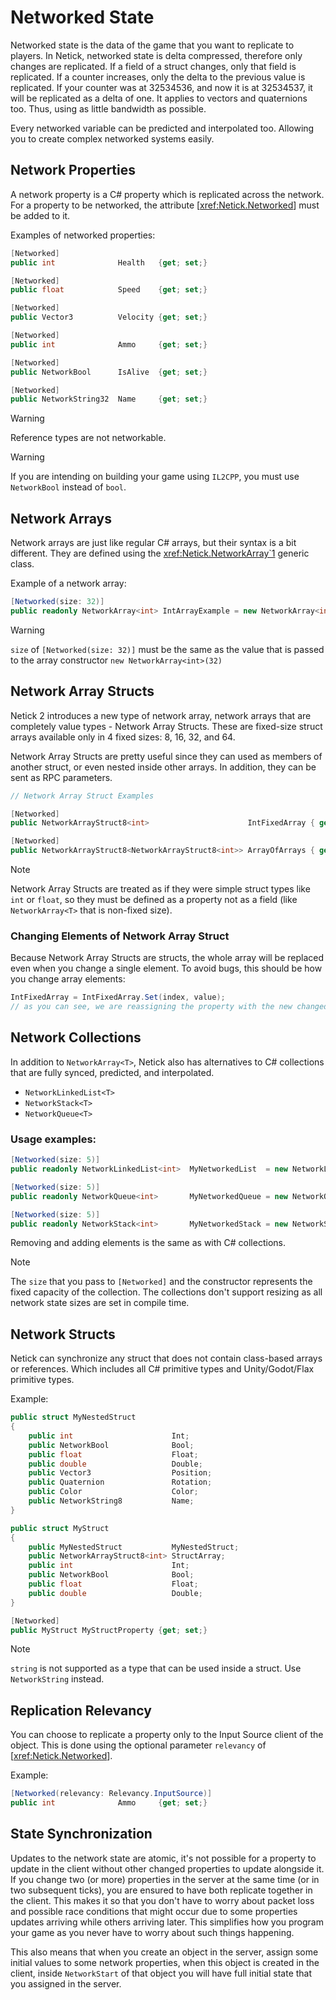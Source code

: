 # Networked State

Networked state is the data of the game that you want to replicate to players. In Netick, networked state is delta compressed, therefore only changes are replicated. If a field of a struct changes, only that field is replicated. If a counter increases, only the delta to the previous value is replicated. If your counter was at 32534536, and now it is at 32534537, it will be replicated as a delta of one. It applies to vectors and quaternions too. Thus, using as little bandwidth as possible.

Every networked variable can be predicted and interpolated too. Allowing you to create complex networked systems easily.

## Network Properties

A network property is a C# property which is replicated across the network. For a property to be networked, the attribute [<xref:Netick.Networked>] must be added to it. 

Examples of networked properties:

```csharp
[Networked]
public int              Health   {get; set;}

[Networked]
public float            Speed    {get; set;}

[Networked]
public Vector3          Velocity {get; set;}

[Networked]
public int              Ammo     {get; set;}

[Networked]
public NetworkBool      IsAlive  {get; set;}

[Networked]
public NetworkString32  Name     {get; set;}
```

> [!WARNING]
> Reference types are not networkable.

> [!WARNING]
> If you are intending on building your game using `IL2CPP`, you must use `NetworkBool` instead of `bool`.

## Network Arrays

Network arrays are just like regular C# arrays, but their syntax is a bit different. They are defined using the <xref:Netick.NetworkArray`1> generic class.

Example of a network array:

```csharp
[Networked(size: 32)]
public readonly NetworkArray<int> IntArrayExample = new NetworkArray<int>(32) { 55, 66, 77 };
```

> [!WARNING]
> `size` of `[Networked(size: 32)]` must be the same as the value that is passed to the array constructor `new NetworkArray<int>(32)`

## Network Array Structs

Netick 2 introduces a new type of network array, network arrays that are completely value types - Network Array Structs. These are fixed-size struct arrays available only in 4 fixed sizes: 8, 16, 32, and 64.

Network Array Structs are pretty useful since they can used as members of another struct, or even nested inside other arrays. In addition, they can be sent as RPC parameters.

```csharp
// Network Array Struct Examples

[Networked]
public NetworkArrayStruct8<int>                      IntFixedArray { get; set; } = new int[] {1 , 4 ,5}.ToNetworkStructArray8();

[Networked]
public NetworkArrayStruct8<NetworkArrayStruct8<int>> ArrayOfArrays { get; set; };
```

> [!Note]
> Network Array Structs are treated as if they were simple struct types like `int` or `float`, so they must be defined as a property not as a field (like `NetworkArray<T>` that is non-fixed size).

### Changing Elements of Network Array Struct

Because Network Array Structs are structs, the whole array will be replaced even when you change a single element. To avoid bugs, this should be how you change array elements:

```csharp
IntFixedArray = IntFixedArray.Set(index, value);
// as you can see, we are reassigning the property with the new changed array which has the change.
```

## Network Collections

In addition to `NetworkArray<T>`, Netick also has alternatives to C# collections that are fully synced, predicted, and interpolated.

- `NetworkLinkedList<T>`
- `NetworkStack<T>`
- `NetworkQueue<T>`

### Usage examples:

```csharp
[Networked(size: 5)]
public readonly NetworkLinkedList<int>  MyNetworkedList  = new NetworkLinkedList<int>(5);

[Networked(size: 5)]
public readonly NetworkQueue<int>       MyNetworkedQueue = new NetworkQueue<int>(5);

[Networked(size: 5)]
public readonly NetworkStack<int>       MyNetworkedStack = new NetworkStack<int>(5);
```

Removing and adding elements is the same as with C# collections.

> [!Note]
> The `size` that you pass to `[Networked]` and the constructor represents the fixed capacity of the collection. The collections don't support resizing as all network state sizes are set in compile time.

## Network Structs

Netick can synchronize any struct that does not contain class-based arrays or references. Which includes all C# primitive types and Unity/Godot/Flax primitive types.

Example:

```csharp
public struct MyNestedStruct
{
    public int                      Int;
    public NetworkBool              Bool;
    public float                    Float;
    public double                   Double;
    public Vector3                  Position;
    public Quaternion               Rotation;
    public Color                    Color;
    public NetworkString8           Name;
}

public struct MyStruct
{
    public MyNestedStruct           MyNestedStruct;
    public NetworkArrayStruct8<int> StructArray;
    public int                      Int;
    public NetworkBool              Bool;
    public float                    Float;
    public double                   Double;
}

[Networked]
public MyStruct MyStructProperty {get; set;}
```

> [!Note] 
> `string` is not supported as a type that can be used inside a struct. Use `NetworkString` instead.

## Replication Relevancy

You can choose to replicate a property only to the Input Source client of the object. This is done using the optional parameter `relevancy` of [<xref:Netick.Networked>]. 

Example:

```csharp
[Networked(relevancy: Relevancy.InputSource)] 
public int              Ammo     {get; set;}
```

## State Synchronization

Updates to the network state are atomic, it's not possible for a property to update in the client without other changed properties to update alongside it. If you change two (or more) properties in the server at the same time (or in two subsequent ticks), you are ensured to have both replicate together in the client. This makes it so that you don't have to worry about packet loss and possible race conditions that might occur due to some properties updates arriving while others arriving later. This simplifies how you program your game as you never have to worry about such things happening.

This also means that when you create an object in the server, assign some initial values to some network properties, when this object is created in the client, inside `NetworkStart` of that object you will have full initial state that you assigned in the server. 

